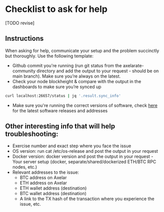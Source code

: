 # Checklist to ask for help

[TODO revise]

## Instructions

When asking for help, communicate your setup and the problem succinctly but thoroughly. Use the following template: 

- Github commit you're running (run git status from the axelarate-community directory and add the output to your request - should be on main branch). Make sure you’re always on the latest.  
- Check your node blockheight & compare with the output in the dashboards to make sure you’re synced up
```bash
curl localhost:26657/status | jq '.result.sync_info'
```
- Make sure you're running the correct versions of software, check [here](/releases/testnet) for the latest software releases and addresses

## Other interesting info that will help troubleshooting: 

- Exercise number and exact step where you face the issue 
- OS version: run cat /etc/os-release and post the output in your request 
- Docker version: docker version and post the output in your request - Your server setup (docker, separate/shared/dockerized ETH/BTC RPC nodes, etc.)
- Relevant addresses to the issue:
     - BTC address on Axelar 
     - ETH address on Axelar 
     - ETH wallet address (destination) 
     - BTC wallet address (destination) 
     - A link to the TX hash of the transaction where you experience the issue, etc.  

